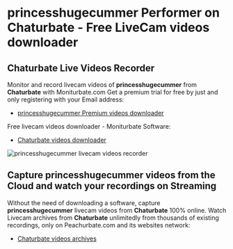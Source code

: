 # princesshugecummer Performer on Chaturbate - Free LiveCam videos downloader

## Chaturbate Live Videos Recorder

Monitor and record livecam videos of **princesshugecummer** from **Chaturbate** with Moniturbate.com
Get a premium trial for free by just and only registering with your Email address:
* [princesshugecummer Premium videos downloader](https://moniturbate.com/request-demo-licence-key.html)

Free livecam videos downloader - Moniturbate Software:
* [Chaturbate videos downloader](https://moniturbate.com/moniturbate-download-software.html)

![princesshugecummer livecam videos recorder](https://peachurnet.com/templates/moniturbate-software.png)


## Capture princesshugecummer videos from the Cloud and watch your recordings on Streaming

Without the need of downloading a software, capture **princesshugecummer** livecam videos from **Chaturbate** 100% online.
Watch Livecam archives from **Chaturbate** unlimitedly from thousands of existing recordings, only on Peachurbate.com and its websites network:
* [Chaturbate videos archives](https://peachurnet.com/)